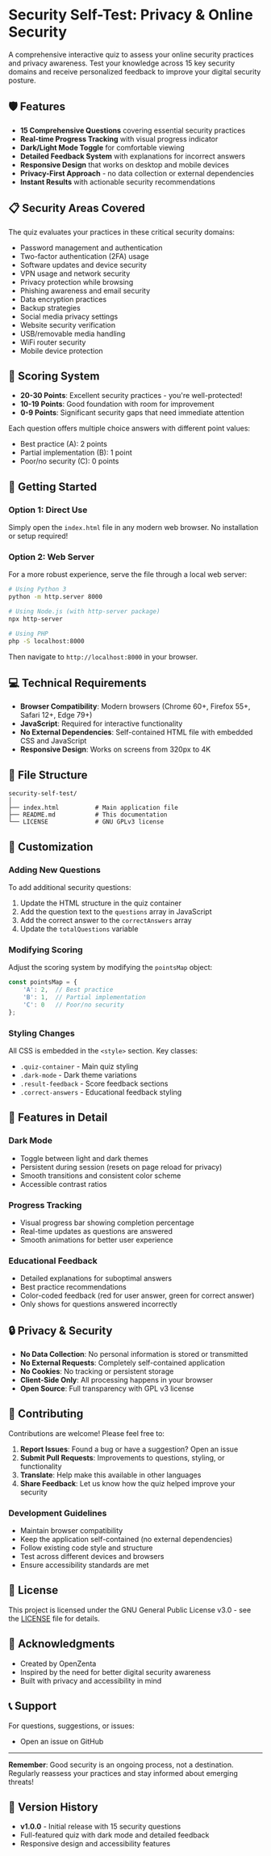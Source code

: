 # Security Self-Test: Privacy & Online Security

A comprehensive interactive quiz to assess your online security practices and privacy awareness. Test your knowledge across 15 key security domains and receive personalized feedback to improve your digital security posture.

## 🛡️ Features

- **15 Comprehensive Questions** covering essential security practices
- **Real-time Progress Tracking** with visual progress indicator
- **Dark/Light Mode Toggle** for comfortable viewing
- **Detailed Feedback System** with explanations for incorrect answers
- **Responsive Design** that works on desktop and mobile devices
- **Privacy-First Approach** - no data collection or external dependencies
- **Instant Results** with actionable security recommendations

## 📋 Security Areas Covered

The quiz evaluates your practices in these critical security domains:

- Password management and authentication
- Two-factor authentication (2FA) usage
- Software updates and device security
- VPN usage and network security
- Privacy protection while browsing
- Phishing awareness and email security
- Data encryption practices
- Backup strategies
- Social media privacy settings
- Website security verification
- USB/removable media handling
- WiFi router security
- Mobile device protection

## 🎯 Scoring System

- **20-30 Points**: Excellent security practices - you're well-protected!
- **10-19 Points**: Good foundation with room for improvement
- **0-9 Points**: Significant security gaps that need immediate attention

Each question offers multiple choice answers with different point values:
- Best practice (A): 2 points
- Partial implementation (B): 1 point
- Poor/no security (C): 0 points

## 🚀 Getting Started

### Option 1: Direct Use
Simply open the `index.html` file in any modern web browser. No installation or setup required!

### Option 2: Web Server
For a more robust experience, serve the file through a local web server:

```bash
# Using Python 3
python -m http.server 8000

# Using Node.js (with http-server package)
npx http-server

# Using PHP
php -S localhost:8000
```

Then navigate to `http://localhost:8000` in your browser.

## 💻 Technical Requirements

- **Browser Compatibility**: Modern browsers (Chrome 60+, Firefox 55+, Safari 12+, Edge 79+)
- **JavaScript**: Required for interactive functionality
- **No External Dependencies**: Self-contained HTML file with embedded CSS and JavaScript
- **Responsive Design**: Works on screens from 320px to 4K

## 📁 File Structure

```
security-self-test/
│
├── index.html          # Main application file
├── README.md           # This documentation
└── LICENSE             # GNU GPLv3 license
```

## 🔧 Customization

### Adding New Questions
To add additional security questions:

1. Update the HTML structure in the quiz container
2. Add the question text to the `questions` array in JavaScript
3. Add the correct answer to the `correctAnswers` array
4. Update the `totalQuestions` variable

### Modifying Scoring
Adjust the scoring system by modifying the `pointsMap` object:

```javascript
const pointsMap = {
    'A': 2,  // Best practice
    'B': 1,  // Partial implementation
    'C': 0   // Poor/no security
};
```

### Styling Changes
All CSS is embedded in the `<style>` section. Key classes:
- `.quiz-container` - Main quiz styling
- `.dark-mode` - Dark theme variations
- `.result-feedback` - Score feedback sections
- `.correct-answers` - Educational feedback styling

## 🎨 Features in Detail

### Dark Mode
- Toggle between light and dark themes
- Persistent during session (resets on page reload for privacy)
- Smooth transitions and consistent color scheme
- Accessible contrast ratios

### Progress Tracking
- Visual progress bar showing completion percentage
- Real-time updates as questions are answered
- Smooth animations for better user experience

### Educational Feedback
- Detailed explanations for suboptimal answers
- Best practice recommendations
- Color-coded feedback (red for user answer, green for correct answer)
- Only shows for questions answered incorrectly

## 🔒 Privacy & Security

- **No Data Collection**: No personal information is stored or transmitted
- **No External Requests**: Completely self-contained application
- **No Cookies**: No tracking or persistent storage
- **Client-Side Only**: All processing happens in your browser
- **Open Source**: Full transparency with GPL v3 license

## 🤝 Contributing

Contributions are welcome! Please feel free to:

1. **Report Issues**: Found a bug or have a suggestion? Open an issue
2. **Submit Pull Requests**: Improvements to questions, styling, or functionality
3. **Translate**: Help make this available in other languages
4. **Share Feedback**: Let us know how the quiz helped improve your security

### Development Guidelines
- Maintain browser compatibility
- Keep the application self-contained (no external dependencies)
- Follow existing code style and structure
- Test across different devices and browsers
- Ensure accessibility standards are met

## 📄 License

This project is licensed under the GNU General Public License v3.0 - see the [LICENSE](LICENSE) file for details.

## 🙏 Acknowledgments

- Created by OpenZenta
- Inspired by the need for better digital security awareness
- Built with privacy and accessibility in mind

## 📞 Support

For questions, suggestions, or issues:
- Open an issue on GitHub

---

**Remember**: Good security is an ongoing process, not a destination. Regularly reassess your practices and stay informed about emerging threats!

## 🔄 Version History

- **v1.0.0** - Initial release with 15 security questions
- Full-featured quiz with dark mode and detailed feedback
- Responsive design and accessibility features
